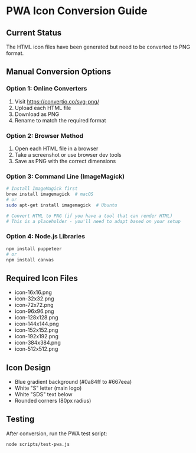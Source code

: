 # PWA Icon Conversion Guide

## Current Status
The HTML icon files have been generated but need to be converted to PNG format.

## Manual Conversion Options

### Option 1: Online Converters
1. Visit https://convertio.co/svg-png/
2. Upload each HTML file
3. Download as PNG
4. Rename to match the required format

### Option 2: Browser Method
1. Open each HTML file in a browser
2. Take a screenshot or use browser dev tools
3. Save as PNG with the correct dimensions

### Option 3: Command Line (ImageMagick)
```bash
# Install ImageMagick first
brew install imagemagick  # macOS
# or
sudo apt-get install imagemagick  # Ubuntu

# Convert HTML to PNG (if you have a tool that can render HTML)
# This is a placeholder - you'll need to adapt based on your setup
```

### Option 4: Node.js Libraries
```bash
npm install puppeteer
# or
npm install canvas
```

## Required Icon Files
- icon-16x16.png
- icon-32x32.png
- icon-72x72.png
- icon-96x96.png
- icon-128x128.png
- icon-144x144.png
- icon-152x152.png
- icon-192x192.png
- icon-384x384.png
- icon-512x512.png

## Icon Design
- Blue gradient background (#0a84ff to #667eea)
- White "S" letter (main logo)
- White "SDS" text below
- Rounded corners (80px radius)

## Testing
After conversion, run the PWA test script:
```bash
node scripts/test-pwa.js
```
